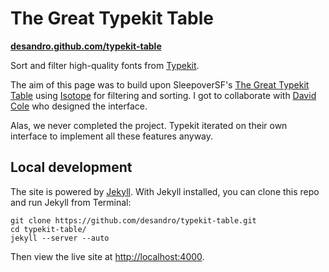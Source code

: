 # The Great Typekit Table

[**desandro.github.com/typekit-table**](http://desandro.github.com/typekit-table)

Sort and filter high-quality fonts from [Typekit](http://typekit.com).

The aim of this page was to build upon SleepoverSF's [The Great Typekit Table](http://www.sleepoversf.com/the-great-typekit-table/) using [Isotope](http://isotope.metafizzy.co) for filtering and sorting. I got to collaborate with [David Cole](http://davidcole.me/) who designed the interface.

Alas, we never completed the project. Typekit iterated on their own interface to implement all these features anyway.

## Local development

The site is powered by [Jekyll](http://github.com/mojombo/jekyll/wiki). With Jekyll installed, you can clone this repo and run Jekyll from Terminal:

    git clone https://github.com/desandro/typekit-table.git
    cd typekit-table/
    jekyll --server --auto

Then view the live site at [http://localhost:4000](http://localhost:4000).
